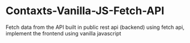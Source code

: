 # Contaxts-Vanilla-JS-Fetch-API
Fetch data from the API built in public rest api (backend) using fetch api, implement the frontend using vanilla javascript
